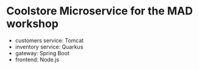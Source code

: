 # Coolstore Microservice for the MAD workshop

* customers service: Tomcat
* inventory service: Quarkus
* gateway: Spring Boot
* frontend: Node.js